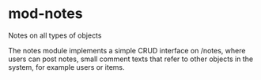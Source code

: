 # mod-notes
Notes on all types of objects

The notes module implements a simple CRUD interface on /notes, where users
can post notes, small comment texts that refer to other objects in the system,
for example users or items.

